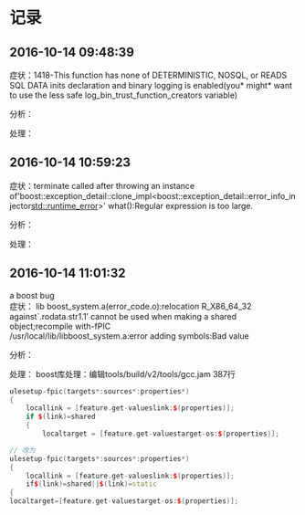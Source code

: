 # 记录
## 2016-10-14 09:48:39
症状：1418-This function has none of DETERMINISTIC, NOSQL, or READS SQL DATA inits declaration and binary logging is enabled(you* might* want to use the less safe log_bin_trust_function_creators variable)

分析：

处理：
## 2016-10-14 10:59:23
症状：terminate called after throwing an instance of'boost::exception_detail::clone_impl<boost::exception_detail::error_info_injector<std::runtime_error>>'
what():Regular expression is too large.

分析：

处理：


## 2016-10-14 11:01:32
a boost bug  
症状：
lib boost_system.a(error_code.o):relocation R_X86_64_32 against`.rodata.str1.1’ cannot be used when making a shared object;recompile with-fPIC<br>
/usr/local/lib/libboost_system.a:error adding symbols:Bad value

分析：

处理：
boost库处理：编辑tools/build/v2/tools/gcc.jam 387行
```cpp
ulesetup-fpic(targets*:sources*:properties*)
{
    locallink = [feature.get-valueslink:$(properties)];
    if $(link)=shared
    {
        localtarget = [feature.get-valuestarget-os:$(properties)];

// 改为
ulesetup-fpic(targets*:sources*:properties*)
{
    locallink = [feature.get-valueslink:$(properties)];
    if$(link)=shared||$(link)=static
{
localtarget=[feature.get-valuestarget-os:$(properties)];
```
